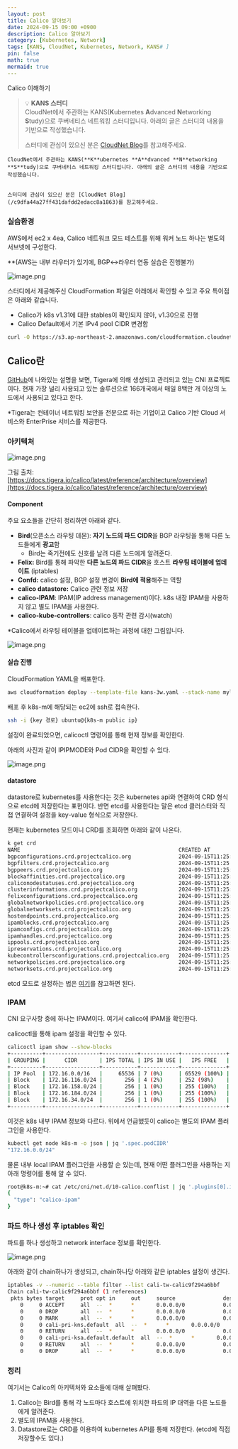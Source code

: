 ```yaml
---
layout: post
title: Calico 알아보기
date: 2024-09-15 09:00 +0900 
description: Calico 알아보기
category: [Kubernetes, Network] 
tags: [KANS, CloudNet, Kubernetes, Network, KANS# ] 
pin: false
math: true
mermaid: true
---
```

Calico 이해하기
<!--more-->


> 💡 **KANS 스터디**  
> CloudNet에서 주관하는 KANS(**K**ubernetes **A**dvanced **N**etworking **S**tudy)으로 쿠버네티스 네트워킹 스터디입니다. 아래의 글은 스터디의 내용을 기반으로 작성했습니다.  
>   
> 스터디에 관심이 있으신 분은 [CloudNet Blog](/c9dfa44a27ff431dafdd2edacc8a1863)를 참고해주세요.


	CloudNet에서 주관하는 KANS(**K**ubernetes **A**dvanced **N**etworking **S**tudy)으로 쿠버네티스 네트워킹 스터디입니다. 아래의 글은 스터디의 내용을 기반으로 작성했습니다.


	스터디에 관심이 있으신 분은 [CloudNet Blog](/c9dfa44a27ff431dafdd2edacc8a1863)를 참고해주세요.


### 실습환경


AWS에서 ec2 x 4ea, Calico 네트워크 모드 테스트를 위해 워커 노드 하나는 별도의 서브넷에 구성한다.


**(AWS는 내부 라우터가 있기에, BGP↔라우터 연동 실습은 진행불가)


![image.png](/assets/img/post/Calico%20이해하기/1.png)


스터디에서 제공해주신 CloudFormation 파일은 아래에서 확인할 수 있고 주요 특이점은 아래와 같습니다.

- Calico가 k8s v1.31에 대한 stables이 확인되지 않아, v1.30으로 진행
- Calico Default에서 기본 IPv4 pool CIDR 변경함

```bash
curl -O https://s3.ap-northeast-2.amazonaws.com/cloudformation.cloudneta.net/kans/**kans-3w.yaml**
```


## Calico란


[GitHub](https://github.com/projectcalico/calico)에 나와있는 설명을 보면, Tigera에 의해 생성되고 관리되고 있는 CNI 프로젝트이다. 현재 가장 널리 사용되고 있는 솔루션으로 166개국에서 매일 8백만 개 이상의 노드에서 사용되고 있다고 한다.


*Tigera는 컨테이너 네트워킹 보안을 전문으로 하는 기업이고 Calico 기반 Cloud 서비스와 EnterPrise 서비스를 제공한다. 


### 아키텍처


![image.png](/assets/img/post/Calico%20이해하기/2.png)


그림 출처: [https://docs.tigera.io/calico/latest/reference/architecture/overview](https://docs.tigera.io/calico/latest/reference/architecture/overview)


#### Component


주요 요소들을 간단히 정리하면 아래와 같다.

- **Bird**(오픈소스 라우팅 데몬): **자기 노드의 파드 CIDR**을 BGP 라우팅을 통해 다른 노드들에게 **광고**함
	- Bird는 죽기전에도 신호를 날려 다른 노드에게 알려준다.
- **Felix:** Bird를 통해 파악한 **다른 노드의 파드 CIDR**을 호스트 **라우팅 테이블에 업데이트** (iptables)
- **Confd:** calico 설정, BGP 설정 변경이 **Bird에 적용**해주는 역할
- **calico datastore:** Calico 관련 정보 저장
- **calico-IPAM**: IPAM(IP address management)이다. k8s 내장 IPAM을 사용하지 않고 별도 IPAM을 사용한다.
- **calico-kube-controllers**: calico 동작 관련 감시(watch)

*Calico에서 라우팅 테이블을 업데이트하는 과정에 대한 그림입니다.  


![image.png](/assets/img/post/Calico%20이해하기/3.png)


#### 실습 진행


CloudFormation YAML을 배포한다.


```bash
aws cloudformation deploy --template-file kans-3w.yaml --stack-name mylab --parameter-overrides KeyName={자신의 key} SgIngressSshCidr=$(curl -s ipinfo.io/ip)/32 --region ap-northeast-2
```


배포 후 k8s-m에 해당되는 ec2에 ssh로 접속한다.


```bash
ssh -i {key 경로} ubuntu@{k8s-m public ip}
```


설정이 완료되었으면, calicoctl 명령어를 통해 현재 정보를 확인한다.


아래의 사진과 같이 IPIPMODE와 Pod CIDR을 확인할 수 있다.


![image.png](/assets/img/post/Calico%20이해하기/4.png)


#### datastore


datastore로 kubernetes를 사용한다는 것은 kubernetes api와 연결하여 CRD 형식으로 etcd에 저장한다는 표현이다. 반면 etcd를 사용한다는 말은 etcd 클러스터와 직접 연결하여 설정을 key-value 형식으로 저장한다.


현재는 kubernetes 모드이니 CRD를 조회하면 아래와 같이 나온다.


```bash
k get crd
NAME                                                  CREATED AT
bgpconfigurations.crd.projectcalico.org               2024-09-15T11:25:53Z
bgpfilters.crd.projectcalico.org                      2024-09-15T11:25:53Z
bgppeers.crd.projectcalico.org                        2024-09-15T11:25:53Z
blockaffinities.crd.projectcalico.org                 2024-09-15T11:25:53Z
caliconodestatuses.crd.projectcalico.org              2024-09-15T11:25:53Z
clusterinformations.crd.projectcalico.org             2024-09-15T11:25:53Z
felixconfigurations.crd.projectcalico.org             2024-09-15T11:25:53Z
globalnetworkpolicies.crd.projectcalico.org           2024-09-15T11:25:53Z
globalnetworksets.crd.projectcalico.org               2024-09-15T11:25:53Z
hostendpoints.crd.projectcalico.org                   2024-09-15T11:25:53Z
ipamblocks.crd.projectcalico.org                      2024-09-15T11:25:53Z
ipamconfigs.crd.projectcalico.org                     2024-09-15T11:25:53Z
ipamhandles.crd.projectcalico.org                     2024-09-15T11:25:53Z
ippools.crd.projectcalico.org                         2024-09-15T11:25:53Z
ipreservations.crd.projectcalico.org                  2024-09-15T11:25:53Z
kubecontrollersconfigurations.crd.projectcalico.org   2024-09-15T11:25:53Z
networkpolicies.crd.projectcalico.org                 2024-09-15T11:25:53Z
networksets.crd.projectcalico.org                     2024-09-15T11:25:53Z
```


etcd 모드로 설정하는 법은 [여기](https://docs.tigera.io/calico/latest/operations/calicoctl/configure/etcd)를 참고하면 된다.


### IPAM


CNI 요구사항 중에 하나는 IPAM이다. 여기서 calico에 IPAM을 확인한다.


calicoctl을 통해 ipam 설정을 확인할 수 있다.


```bash
calicoctl ipam show --show-blocks
+----------+-----------------+-----------+------------+--------------+
| GROUPING |      CIDR       | IPS TOTAL | IPS IN USE |   IPS FREE   |
+----------+-----------------+-----------+------------+--------------+
| IP Pool  | 172.16.0.0/16   |     65536 | 7 (0%)     | 65529 (100%) |
| Block    | 172.16.116.0/24 |       256 | 4 (2%)     | 252 (98%)    |
| Block    | 172.16.158.0/24 |       256 | 1 (0%)     | 255 (100%)   |
| Block    | 172.16.184.0/24 |       256 | 1 (0%)     | 255 (100%)   |
| Block    | 172.16.34.0/24  |       256 | 1 (0%)     | 255 (100%)   |
+----------+-----------------+-----------+------------+--------------+
```


이것은 k8s 내부 IPAM 정보와 다르다. 위에서 언급했듯이 calico는 별도의 IPAM 플러그인을 사용한다.


```bash
kubectl get node k8s-m -o json | jq '.spec.podCIDR'
"172.16.0.0/24"
```


물론 내부 local IPAM 플러그인을 사용할 순 있는데, 현재 어떤 플러그인을 사용하는 지 아래 명령어를 통해 알 수 있다. 


```bash
root@k8s-m:~# cat /etc/cni/net.d/10-calico.conflist | jq '.plugins[0].ipam'
{
  "type": "calico-ipam"
}
```


### 파드 하나 생성 후 iptables 확인


파드를 하나 생성하고 network interface 정보를 확인한다.


![image.png](/assets/img/post/Calico%20이해하기/5.png)


아래와 같이 chain하나가 생성되고, chain하나당 아래와 같은 iptables 설정이 생긴다.


```bash
iptables -v --numeric --table filter --list cali-tw-calic9f294a6bbf
Chain cali-tw-calic9f294a6bbf (1 references)
 pkts bytes target     prot opt in     out     source               destination
    0     0 ACCEPT     all  --  *      *       0.0.0.0/0            0.0.0.0/0            /* cali:gdGCd7pAItfwyTLA */ ctstate RELATED,ESTABLISHED
    0     0 DROP       all  --  *      *       0.0.0.0/0            0.0.0.0/0            /* cali:JPvEc7l-QoWNA6WQ */ ctstate INVALID
    0     0 MARK       all  --  *      *       0.0.0.0/0            0.0.0.0/0            /* cali:JBLdNQgG6AU0aBoD */ MARK and 0xfffcffff
    0     0 cali-pri-kns.default  all  --  *      *       0.0.0.0/0            0.0.0.0/0            /* cali:FxDPE7nrp1ZsAMQa */
    0     0 RETURN     all  --  *      *       0.0.0.0/0            0.0.0.0/0            /* cali:VQd-z8yw78VeSlXp */ /* Return if profile accepted */
    0     0 cali-pri-ksa.default.default  all  --  *      *       0.0.0.0/0            0.0.0.0/0            /* cali:_3kBlEdzM5JBdsV3 */
    0     0 RETURN     all  --  *      *       0.0.0.0/0            0.0.0.0/0            /* cali:zQmrLF4vo1Sil_cI */ /* Return if profile accepted */
    0     0 DROP       all  --  *      *       0.0.0.0/0            0.0.0.0/0            /* cali:D-XKZRe8N6NYhdLa */ /* Drop if no profiles matched */
```


### 정리


여기서는 Calico의 아키텍처와 요소들에 대해 살펴봤다. 

1. Calico는 Bird를 통해 각 노드마다 호스트에 위치한 파드의 IP 대역을 다른 노드들에게 알려준다.
2. 별도의 IPAM을 사용한다.
3. Datastore로는 CRD를 이용하여 kubernetes API를 통해 저장한다. (etcd에 직접 저장할수도 있다.)
